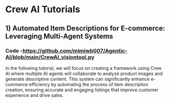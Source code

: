 # Crew AI Tutorials


## 1) Automated Item Descriptions for E-commerce: Leveraging Multi-Agent Systems

### Code -https://github.com/mimiwb007/Agentic-AI/blob/main/CrewAI_visiontool.py 

In the following tutorial, we will focus on creating a framework using Crew AI where multiple AI agents will collaborate to analyze product images and generate descriptive content. This system can significantly enhance e-commerce efficiency by automating the process of item description creation, ensuring accurate and engaging listings that improve customer experience and drive sales.

